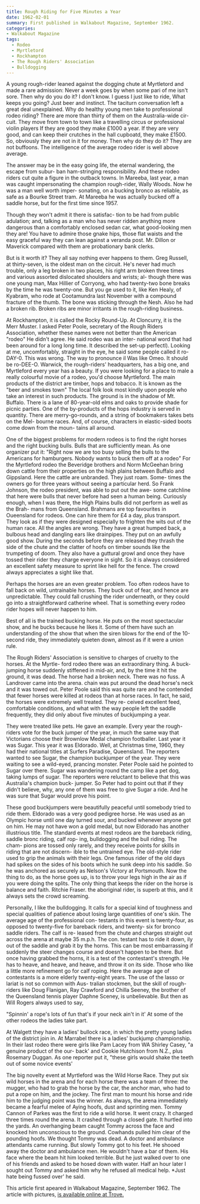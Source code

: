 ```yaml
---
title: Rough Riding for Five Minutes a Year
date: 1962-02-01
summary: First published in Walkabout Magazine, September 1962.
categories:
- Walkabout Magazine
tags:
  - Rodeo
  - Myrtletord
  - Rockhampton
  - The Rough Riders' Association
  - Bulldogging 
---
```


A young rough-rider leaned against the dogging chute at Myrtletord and made a rare admission: Never a week goes by when some pari of me isn't sore. Then why do you do it? I don't know. I guess I just like to ride, What keeps you going? Just beer and instinct. The taciturn conversation left a great deal unexplained. Why do healthy young men take to professional rodeo riding? There are more than thirty of them on the Australia-wide cir- cuit. They move from town to town like a travelling circus or professional violin players If they are good they make £1000 a year. If they are very good, and can keep their crutches in the hall cupboatd, they make £1500. So, obviously they are not in it for money. Then why do they do it? They are not buffoons. The intelligence of the average rodeo rider is well above average.

The answer may be in the easy going life, the eternal wandering, the escape from subur- ban ham-stringing responsibility. And these rodeo riders cut quite a figure in the outback towns. In Mareeba, last year, a man was caught impersonating the champion rough-rider, Wally Woods. Now he was a man well worth imper- sonating, on a bucking bronco as reliable, as safe as a Bourke Street tram. At Mareeba he was actually bucked off a saddle horse, but for the first time since 1957.

Though they won't admit it there is satisfac- tion to be had from public adulation; and, talking as a man who has never ridden anything more dangerous than a comfortably enclosed sedan car, what good-looking men they are! You have to admire those gnake hips, those flat waists and the easy graceful way they can lean against a veranda post. Mr. Dillon or Maverick compared with them are probationary bank clerks.

But is it worth it? They all say nothing ever happens to them. Greg Russell, at thirty-seven, is the oldest man on the circuit. He's never had much trouble, only a leg broken in two places, his right arm broken three times and various assorted dislocated shoulders and wrists; al- though there was one young man, Max Hillier of Corryong, who had twenty-two bone breaks by the time he was twenty-one. But you ge used to it, like Ken Healy, of Kyabram, who rode at Cootamundra last November with a compound fracture of the thumb. The bone was sticking through the Nesh. Also he had a broken rib. Broken ribs are minor irritants in the rough-riding business.


At Rockhampton, it is called the Rocky Round-Up. At Cloncurry, it is the Merr Muster. I asked Peter Poole, secretary of the Rough Riders Association, whether these names were not better than the American "rodeo" He didn't agree. He said rodeo was an inter- national word that had been around for a long long time. It described the set-up perfectl). Looking at me, uncomfortably, straight in the eye, he said some people called it ro-DAY-0. This was wrong. The way to pronounce il Was like Omeo. It should be ro-DEE-O. Warwick, the rough-riders' headquarters, has a big one, and Myrtleford every year has a beauty. If you were looking for a place to male a really colourful movie of a rodeo, you'd choose Myrtleford. The main products of the district are timber, hops and tobacco. It is known as the "beer and smokes town" The local folk look most kindly upon people who take an interest in such products. The ground is in the shadow of Mt. Buffalo. There is a lane of 80-year-old elms and oaks to provide shade for picnic parties. One of the by-products of the hops industry is served in quantity. There are merry-go-rounds, and a string of bookmakers takes bets on the Mel- bourne races. And, of course, characters in elastic-sided boots come down from the moun- tains all around.

One of the biggest problems for modern rodeos is to find the right horses and the right bucking bulls. Bulls that are sufficiently mean. As one organizer put it: "Right now we are too busy selling the bulls to the Americans for hamburgers. Nobody wants to buck them off at a rodeo" For the Myrtleford rodeo the Beveridge brothers and Norm McGeehan bring down cattle from their properties on the high plains between Buffalo and Gippsland. Here the cattle are unbranded. They just roam. Some- times the owners go for three years without seeing a particular herd. So Frank Johnson, the rodeo president, was able to put out the awe- some catchline that here were bulls that never before had seen a human being. Curiously enough, when I was there, the High Plains bulls did not perform as well as the Brah- mans from Queensland. Brahmans are top favourites in Oueensland for rodeos. One can hire them for £4 a day, plus transport. They look as if they were designed especially to frighten the wits out of the human race. All the angles are wrong. They have a great humped back, a bulbous head and dangling ears like drainpipes. They put on an awfully good show. During the seconds before they are released they thrash the side of the chute and the clatter of hoofs on timber sounds like the trumpeting of doom. They also have a guttural growl and once they have tossed their rider they charge everyone in sight. So it is always considered an excellent safety measure to sprint like hell for the fence. The crowd always appreciates a sight like that.

Perhaps the horses are an even greater problem. Too often rodeos have to fall back on wild, untrainable horses. They buck out of fear, and hence are unpredictable. They could fall crushing the rider underneath, or they could go into a straightforward catherine wheel. That is something every rodeo rider hopes will never happen to him.

Best of all is the trained bucking horse. He puts on the most spectacular show, and he bucks because he likes it. Some of them have such an understanding of the show that when the siren blows for the end of the 10-second ride, they immediately quieten down, almost as if it were a union rule.

The Rough Riders' Association is sensitive to charges of cruelty to the horses. At the Myrtle- ford rodeo there was an extraordinary thing. A buck-jumping horse suddenly stiffened in mid-air, and, by the time it hit the ground, it was dead. The horse had a broken neck. There was no fuss. A Landrover came into the arena. chain was put around the dead horse's neck and it was towed out. Peter Poole said this was quite rare and he contended that fewer horses were killed at rodeos than at horse races. In fact, he said, the horses were extremely well treated. They re- ceived excellent feed, comfortable conditions, and what with the way people left the saddle frequently, they did only about five minutes of buckjumping a year.

They were treated like pets. He gave an example. Every year the rough-riders vote for the buck jumper of the year, in much the same way that Victorians choose their Brownlow Medal champion footballer. Last year it was Sugar. This year it was Eldorado. Well, at Christmas time, 1960, they had their national titles at Surfers Paradise, Queensland. The reporters wanted to see Sugar, the champion buckjumper of the year. They were waiting to see a wild-eyed, prancing monster. Peter Poole said he pointed to Sugar over there. Sugar was wandering round the camp like a pet dog, taking lumps of sugar. The reporters were reluctant to believe that this was Australia's champion buck- jumper. So Peter had to point out that if they didn't believe, why, any one of them was free to give Sugar a ride. And he was sure that Sugar would prove his point.

These good buckjumpers were beautifully peaceful until somebody tried to ride them. Eldorado was a very good pedigree horse. He was used as an Olympic horse until one day turned sour, and bucked whenever anyone got on him. He may not have won a gold medal, but now Eldorado has another illustrious title. The standard events at mest rodeos are the bareback riding, saddle bronc riding, calf rop- ing, bulldogging and the bull riding. The cham- pions are tossed only rarely, and they receive points for skills in riding that are not discern- ible to the untrained eye. The old-style rider used to grip the animals with their legs. One famous rider of the old days had spikes on the sides of his boots which he sunk deep into his saddle. So he was anchored as securely as Nelson's Victory at Portsmouth. Now the thing to do, as the horse goes up, is to throw your legs high in the air as if you were doing the splits. The only thing that keeps the rider on the horse is balance and faith. Ritchie Fraser. the aboriginal rider, is superb at this, and it always sets the crowd screaming.

Personally, I like the bulldogging. It calls for a special kind of toughness and special qualities of patience about losing large quantities of one's skin. The average age of the professional con- testants in this event is twenty-four, as opposed to twenty-five for bareback riders, and twenty- six for bronco saddle riders. The calf is re- leased from the chute and charges straight out across the arena at maybe 35 m.p.h. The con. testant has to ride it down, ily out of the saddle and grab it by the horns. This can be most embarrassing if suddenly the steer changes course and doesn't happen to be there. But once having grabbed the horns, it is a test of the contestant's strength. He has to heave, and heave, and heave, and throw it on its side. Those who like a little more refinement go for calf roping. Here the average age of contestants is a more elderly twenty-eight years. The use of the lasso or lariat is not so common with Aus- tralian stockmen, but the skill of rough-riders like Doug Flanigan, Ray Crawford and Chilla Seeney, the brother of the Queensland tennis player Daphne Sceney, is unbelievable. But then as Will Rogers always used to say,

"Spinnin' a
rope's lots of fun
that's if your neck ain't
in it'
At some of the other rodeos the ladies take
part.

At Walgett they have a ladies' bullock race, in which the pretty young ladies of the district join in. At Marrabel there is a ladies' buckjump championship. In their last rodeo there were girls like Pam Lacey from WA Shirley Casey, "a genuine product of the our- back' and Cookie Hutchison from N.Z., plus Rosemary Duggan. As one reporter put it, "these girls would shake the teeth out of some novice events'

The big novelty event at Myrtleford was the Wild Horse Race. They put six wild horses in the arena and for each horse there was a team of three: the mugger, who had to grab the horse by the car, the anchor man, who had to put a rope on him, and the jockey. The first man to mount his horse and ride him to the judging point was the winner. As always, the arena immediately became a fearful melee of Aying hoofs, dust and sprinting men. Tommy Cannon of Parkes was the first to ride a wild horse. It went crazy. It charged three times round the arena. It crashed through a closed gate. It hurtled into the yards. An overhanging beam caught Tommy across the face and knocked him unconscious to the ground. Cowhands pulled him clear of the pounding hoofs. We thought Tommy was dead. A doctor and ambulance attendants came running. But slowly Tommy got to his feet. He shooed away the doctor and ambulance men. He wouldn't have a bar of them. His face where the beam hit him looked terrible. But he just walked over to one of his friends and asked to be hosed down with water. Half an hour later I sought out Tommy and asked him why he refused all medical help. *Just hate being fussed over' he said.

This article first apeared in Walkabout Magazine, September 1962. The article with pictures, [is available online at Trove.](https://nla.gov.au/nla.obj-752699070/view?sectionId=nla.obj-755724925&partId=nla.obj-752720703#page/n21/mode/1up)



